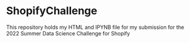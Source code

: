 # ShopifyChallenge

This repository holds my HTML and IPYNB file for my submission for the 2022 Summer Data Science Challenge for Shopify
